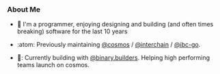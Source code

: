 ### About Me 

- 🧰 I'm a programmer, enjoying designing and building (and often times breaking) software for the last 10 years
  
- :atom: Previously maintaining [@cosmos](https://github.com/cosmos) / [@interchain](https://github.com/interchainio) / [@ibc-go](https://github.com/cosmos/ibc-go).

- 🥇: Currently building with [@binary.builders](https://binary.builders/). Helping high performing teams launch on cosmos. 
<!--
**seantking/seantking** is a ✨ _special_ ✨ repository because its `README.md` (this file) appears on your GitHub profile.

Here are some ideas to get you started:

- 🔭 I’m currently working on ...
- 🌱 I’m currently learning ...
- 👯 I’m looking to collaborate on ...
- 🤔 I’m looking for help with ...
- 💬 Ask me about ...
- 📫 How to reach me: ...
- 😄 Pronouns: ...
- ⚡ Fun fact: ...
-->
